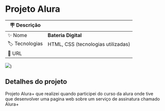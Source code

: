 # Projeto Alura

| :placard: Descrição |     |
| -------------  | --- |
| :sparkles: Nome        | **Bateria Digital**
| :label: Tecnologias |HTML, CSS (tecnologias utilizadas)
| :rocket: URL         | 

<!-- Inserir imagem com a #vitrinedev ao final do link -->
![](https://user-images.githubusercontent.com/126736702/234976861-8cd67e7b-53a0-4f6e-9139-f5c34f08f66e.png))

## Detalhes do projeto

Projeto Alura+ que realizei quando participei do curso da alura onde tive que desenvolver uma pagina web sobre um serviço de assinatura chamado Alura+
